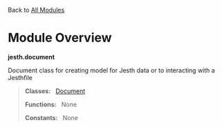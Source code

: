 Back to [All Modules](https://github.com/pyrustic/jesth/blob/master/docs/modules/README.md#readme)

# Module Overview

**jesth.document**
 
Document class for creating model for Jesth data or to interacting with a Jesthfile

> **Classes:** &nbsp; [Document](https://github.com/pyrustic/jesth/blob/master/docs/modules/content/jesth.document/content/classes/Document.md#class-document)
>
> **Functions:** &nbsp; None
>
> **Constants:** &nbsp; None
